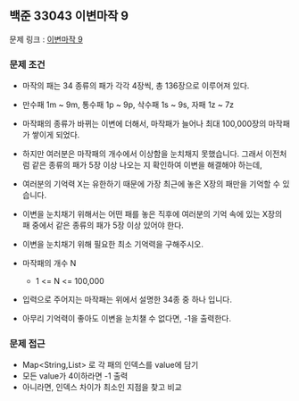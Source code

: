 ## 백준 33043 이변마작 9

문제 링크 : [이변마작 9](https://www.acmicpc.net/problem/33043)

### 문제 조건

- 마작의 패는 34 종류의 패가 각각 4장씩, 총 136장으로 이루어져 있다.
- 만수패 1m ~ 9m, 통수패 1p ~ 9p, 삭수패 1s ~ 9s, 자패 1z ~ 7z
- 마작패의 종류가 바뀌는 이변에 더해서, 마작패가 늘어나 최대 100,000장의 마작패가 쌓이게 되었다.
- 하지만 여러분은 마작패의 개수에서 이상함을 눈치채지 못했습니다. 그래서 이전처럼 같은 종류의 패가 5장 이상 나오는 지 확인하여 이변을 해결해야 하는데,
- 여러분의 기억력 X는 유한하기 때문에 가장 최근에 놓은 X장의 패만을 기억할 수 있습니다.
- 이변을 눈치채기 위해서는 어떤 패를 놓은 직후에 여러분의 기억 속에 있는 X장의 패 중에서 같은 종류의 패가 5장 이상 있어야 한다.
- 이변을 눈치채기 위해 필요한 최소 기억력을 구해주시오.

- 마작패의 개수 N
    - 1 <= N <= 100,000
- 입력으로 주어지는 마작패는 위에서 설명한 34종 중 하나 입니다.
- 아무리 기억력이 좋아도 이변을 눈치챌 수 없다면, -1을 출력한다.

### 문제 접근

- Map<String,List<Int>> 로 각 패의 인덱스를 value에 담기
- 모든 value가 4이하라면 -1 출력
- 아니라면, 인덱스 차이가 최소인 지점을 찾고 비교 